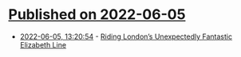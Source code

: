 # [Published on 2022-06-05](index.md)

* [2022-06-05, 13:20:54](https://news.ycombinator.com/item?id=31630734) - [Riding London’s Unexpectedly Fantastic Elizabeth Line](https://www.newyorker.com/news/letter-from-the-uk/riding-londons-unexpectedly-fantastic-elizabeth-line)

